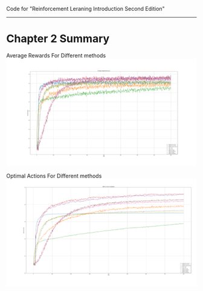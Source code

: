 Code for "Reinforcement Leraning Introduction Second Edition"

****

# Chapter 2 Summary

Average Rewards For Different methods
![alt text](test/figures/chapter2figures/All-Average-rewards.png "Average Rewards For Different methods")

Optimal Actions For Different methods
![alt text](test/figures/chapter2figures/All-OptimalActions.png "Optimal Actions For Different methods")
